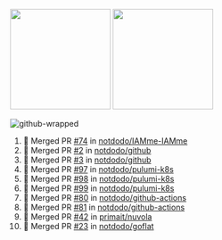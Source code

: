 <a href="https://github.com/notdodo"><img src="https://github-readme-stats.vercel.app/api?username=notdodo&count_private=true&theme=dark" height="180" /></a> <a href="https://github.com/notdodo"><img src="https://github-readme-stats.vercel.app/api/top-langs/?username=notdodo&langs_count=8&theme=dark&hide=tex,java,html,css&layout=compact" height="180" /></a>

![github-wrapped](https://github.com/notdodo/notdodo/assets/6991986/fb310ed4-7b6b-48dd-a447-4c85e6000edb)

<!--START_SECTION:activity-->
1. 🎉 Merged PR [#74](https://github.com/notdodo/IAMme-IAMme/pull/74) in [notdodo/IAMme-IAMme](https://github.com/notdodo/IAMme-IAMme)
2. 🎉 Merged PR [#2](https://github.com/notdodo/github/pull/2) in [notdodo/github](https://github.com/notdodo/github)
3. 🎉 Merged PR [#3](https://github.com/notdodo/github/pull/3) in [notdodo/github](https://github.com/notdodo/github)
4. 🎉 Merged PR [#97](https://github.com/notdodo/pulumi-k8s/pull/97) in [notdodo/pulumi-k8s](https://github.com/notdodo/pulumi-k8s)
5. 🎉 Merged PR [#98](https://github.com/notdodo/pulumi-k8s/pull/98) in [notdodo/pulumi-k8s](https://github.com/notdodo/pulumi-k8s)
6. 🎉 Merged PR [#99](https://github.com/notdodo/pulumi-k8s/pull/99) in [notdodo/pulumi-k8s](https://github.com/notdodo/pulumi-k8s)
7. 🎉 Merged PR [#80](https://github.com/notdodo/github-actions/pull/80) in [notdodo/github-actions](https://github.com/notdodo/github-actions)
8. 🎉 Merged PR [#81](https://github.com/notdodo/github-actions/pull/81) in [notdodo/github-actions](https://github.com/notdodo/github-actions)
9. 🎉 Merged PR [#42](https://github.com/primait/nuvola/pull/42) in [primait/nuvola](https://github.com/primait/nuvola)
10. 🎉 Merged PR [#23](https://github.com/notdodo/goflat/pull/23) in [notdodo/goflat](https://github.com/notdodo/goflat)
<!--END_SECTION:activity-->
